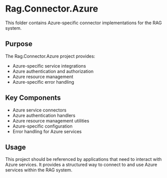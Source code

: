 # Rag.Connector.Azure

This folder contains Azure-specific connector implementations for the RAG system.

## Purpose

The Rag.Connector.Azure project provides:
- Azure-specific service integrations
- Azure authentication and authorization
- Azure resource management
- Azure-specific error handling

## Key Components

- Azure service connectors
- Azure authentication handlers
- Azure resource management utilities
- Azure-specific configuration
- Error handling for Azure services

## Usage

This project should be referenced by applications that need to interact with Azure services. It provides a structured way to connect to and use Azure services within the RAG system. 